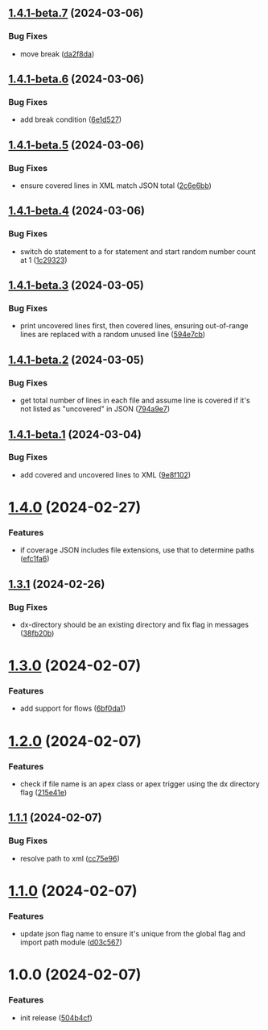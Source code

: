 ## [1.4.1-beta.7](https://github.com/mcarvin8/apex-code-coverage-transformer/compare/v1.4.1-beta.6...v1.4.1-beta.7) (2024-03-06)

### Bug Fixes

- move break ([da2f8da](https://github.com/mcarvin8/apex-code-coverage-transformer/commit/da2f8daff06782650ae79ab0cbf5c3194ccee471))

## [1.4.1-beta.6](https://github.com/mcarvin8/apex-code-coverage-transformer/compare/v1.4.1-beta.5...v1.4.1-beta.6) (2024-03-06)

### Bug Fixes

- add break condition ([6e1d527](https://github.com/mcarvin8/apex-code-coverage-transformer/commit/6e1d5270ef5eeae0fe843e7ec5de0f2f5f0a535e))

## [1.4.1-beta.5](https://github.com/mcarvin8/apex-code-coverage-transformer/compare/v1.4.1-beta.4...v1.4.1-beta.5) (2024-03-06)

### Bug Fixes

- ensure covered lines in XML match JSON total ([2c6e6bb](https://github.com/mcarvin8/apex-code-coverage-transformer/commit/2c6e6bb022924a5b04775a3076d24f24bb6ecc4b))

## [1.4.1-beta.4](https://github.com/mcarvin8/apex-code-coverage-transformer/compare/v1.4.1-beta.3...v1.4.1-beta.4) (2024-03-06)

### Bug Fixes

- switch do statement to a for statement and start random number count at 1 ([1c29323](https://github.com/mcarvin8/apex-code-coverage-transformer/commit/1c293238e059d47eace1fd395d230e51bb399315))

## [1.4.1-beta.3](https://github.com/mcarvin8/apex-code-coverage-transformer/compare/v1.4.1-beta.2...v1.4.1-beta.3) (2024-03-05)

### Bug Fixes

- print uncovered lines first, then covered lines, ensuring out-of-range lines are replaced with a random unused line ([594e7cb](https://github.com/mcarvin8/apex-code-coverage-transformer/commit/594e7cb47b6acf0823a02fb67a3cc681980e8e0f))

## [1.4.1-beta.2](https://github.com/mcarvin8/apex-code-coverage-transformer/compare/v1.4.1-beta.1...v1.4.1-beta.2) (2024-03-05)

### Bug Fixes

- get total number of lines in each file and assume line is covered if it's not listed as "uncovered" in JSON ([794a9e7](https://github.com/mcarvin8/apex-code-coverage-transformer/commit/794a9e7813db182e47f46c2275a8064b8d92e261))

## [1.4.1-beta.1](https://github.com/mcarvin8/apex-code-coverage-transformer/compare/v1.4.0...v1.4.1-beta.1) (2024-03-04)

### Bug Fixes

- add covered and uncovered lines to XML ([9e8f102](https://github.com/mcarvin8/apex-code-coverage-transformer/commit/9e8f102e9e5c848f5bd604fb2755ae7ea2172cc9))

# [1.4.0](https://github.com/mcarvin8/apex-code-coverage-transformer/compare/v1.3.1...v1.4.0) (2024-02-27)

### Features

- if coverage JSON includes file extensions, use that to determine paths ([efc1fa6](https://github.com/mcarvin8/apex-code-coverage-transformer/commit/efc1fa61ce21cff394bbc696afce88c4d57894ea))

## [1.3.1](https://github.com/mcarvin8/apex-code-coverage-transformer/compare/v1.3.0...v1.3.1) (2024-02-26)

### Bug Fixes

- dx-directory should be an existing directory and fix flag in messages ([38fb20b](https://github.com/mcarvin8/apex-code-coverage-transformer/commit/38fb20b8a107c203ba78266cb05d133805135ce4))

# [1.3.0](https://github.com/mcarvin8/apex-code-coverage-transformer/compare/v1.2.0...v1.3.0) (2024-02-07)

### Features

- add support for flows ([6bf0da1](https://github.com/mcarvin8/apex-code-coverage-transformer/commit/6bf0da14a39871dc3b7d50565416c2d24fba7524))

# [1.2.0](https://github.com/mcarvin8/apex-code-coverage-transformer/compare/v1.1.1...v1.2.0) (2024-02-07)

### Features

- check if file name is an apex class or apex trigger using the dx directory flag ([215e41e](https://github.com/mcarvin8/apex-code-coverage-transformer/commit/215e41eab0c41e2861d86370b0bddae2b2e487f0))

## [1.1.1](https://github.com/mcarvin8/apex-code-coverage-transformer/compare/v1.1.0...v1.1.1) (2024-02-07)

### Bug Fixes

- resolve path to xml ([cc75e96](https://github.com/mcarvin8/apex-code-coverage-transformer/commit/cc75e96ef26120f86cff8588256e4f55e79d5473))

# [1.1.0](https://github.com/mcarvin8/apex-code-coverage-transformer/compare/v1.0.0...v1.1.0) (2024-02-07)

### Features

- update json flag name to ensure it's unique from the global flag and import path module ([d03c567](https://github.com/mcarvin8/apex-code-coverage-transformer/commit/d03c567a7549e5ada291d82525c78e19a1b8fcba))

# 1.0.0 (2024-02-07)

### Features

- init release ([504b4cf](https://github.com/mcarvin8/apex-code-coverage-transformer/commit/504b4cfb028fc14241b892e1cc872adadec736d7))
